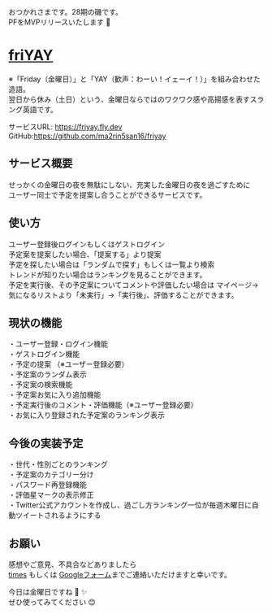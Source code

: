 おつかれさまです。28期の磯です。  
PFをMVPリリースいたします :raised_hands:  
# **[friYAY](https://friyay.fly.dev/)**
※「Friday（金曜日）」と「YAY（歓声：わーい！イェーイ！）」を組み合わせた造語。  
翌日から休み（土日）という、金曜日ならではのワクワク感や高揚感を表すスラング英語です。

サービスURL: https://friyay.fly.dev  
GitHub:https://github.com/ma2rin5san16/friyay

## **サービス概要**
せっかくの金曜日の夜を無駄にしない、充実した金曜日の夜を過ごすために  
ユーザー同士で予定を提案し合うことができるサービスです。

## **使い方**
ユーザー登録後ログインもしくはゲストログイン  
予定案を提案したい場合、「提案する」より提案  
予定を探したい場合は「ランダムで探す」もしくは一覧より検索  
トレンドが知りたい場合はランキングを見ることができます。  
予定を実行後、その予定案についてコメントや評価したい場合は 
マイページ→気になるリストより「未実行」→「実行後」、評価することができます。

## **現状の機能**
・ユーザー登録・ログイン機能  
・ゲストログイン機能  
・予定の提案 （※ユーザー登録必要）  
・予定案のランダム表示   
・予定案の検索機能  
・予定案お気に入り追加機能  
・予定実行後のコメント・評価機能（※ユーザー登録必要）  
・お気に入り登録された予定案のランキング表示

## **今後の実装予定**
・世代・性別ごとのランキング  
・予定案のカテゴリー分け  
・パスワード再登録機能  
・評価星マークの表示修正  
・Twitter公式アカウントを作成し、過ごし方ランキング一位が毎週木曜日に自動ツイートされるようにする 

## **お願い**
感想やご意見、不具合などありましたら  
[times](https://chat.runteq.jp/runteq/channels/times_28_iso_matsuri) もしくは  [Googleフォーム](https://docs.google.com/forms/d/e/1FAIpQLSfngOjZi8SVp64bZEQzo5HiIxU4zVYXxapEe9dqADCDG0T4Yg/viewform?usp=sf_link)までご連絡いただけますと幸いです。  

今日は金曜日ですね :man_dancing:  :sparkles:  
ぜひ使ってみてください :blush: 